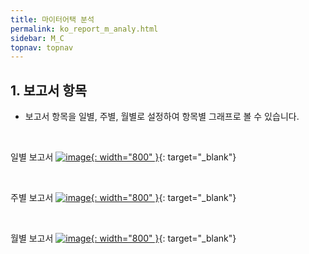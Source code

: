 ```yaml
---
title: 마이터어택 분석
permalink: ko_report_m_analy.html
sidebar: M_C
topnav: topnav
---
```


## 1. 보고서 항목
- 보고서 항목을 일별, 주별, 월별로 설정하여 항목별 그래프로 볼 수 있습니다.

<br />

일별 보고서
[![image](/docs/images/Manual/common/report/m_report/1.png){: width="800" }](/docs/images/Manual/common/report/m_report/1.png){: target="_blank"} 


<br />

주별 보고서
[![image](/docs/images/Manual/common/report/m_report/2.png){: width="800" }](/docs/images/Manual/common/report/m_report/2.png){: target="_blank"} 


<br />

월별 보고서
[![image](/docs/images/Manual/common/report/m_report/3.png){: width="800" }](/docs/images/Manual/common/report/m_report/3.png){: target="_blank"} 


 